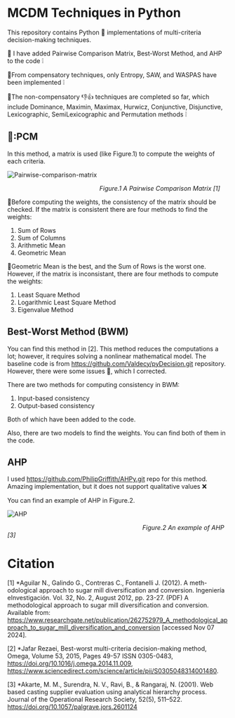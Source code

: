 # MCDM Techniques in Python
This repository contains Python :snake: implementations of multi-criteria decision-making techniques.

:triangular_flag_on_post: I have added Pairwise Comparison Matrix, Best-Worst Method, and AHP to the code :grey_exclamation:

:triangular_flag_on_post:From compensatory techniques, only Entropy, SAW, and WASPAS have been implemented :grey_exclamation:

:triangular_flag_on_post:The non-compensatory :thumbsdown::thumbsup: techniques are completed so far, which include Dominance, Maximin, Maximax, Hurwicz, Conjunctive, Disjunctive, Lexicographic, SemiLexicographic and Permutation methods :grey_exclamation:


## 🧠:PCM
In this method, a matrix is used (like Figure.1) to compute the weights of each criteria.

![Pairwise-comparison-matrix](https://github.com/user-attachments/assets/409096b1-030c-4c28-93b6-6e2b4eb9b8d5)

&emsp;&emsp;&emsp;&emsp;&emsp;&emsp;&emsp;&emsp;&emsp;&emsp;&emsp;&emsp;&emsp;&emsp;&emsp;*Figure.1 A Pairwise Comparison Matrix [1]*

🌵Before computing the weights, the consistency of the matrix should be checked. If the matrix is consistent there are four methods to find the weights: 

  1. Sum of Rows 
  2. Sum of Columns
  3. Arithmetic Mean 
  4. Geometric Mean

🥑Geometric Mean is the best, and the Sum of Rows is the worst one. However, if the matrix is inconsistant, there are four methods to compute the weights:
  1. Least Square Method
  2. Logarithmic Least Square Method
  3. Eigenvalue Method
 
  
## Best-Worst Method (BWM)
You can find this method in [2]. This method reduces the computations a lot; however, it requires solving a nonlinear mathematical model. 
The baseline code is from https://github.com/Valdecy/pyDecision.git repository. However, there were some issues 📰, which I corrected.

There are two methods for computing consistency in BWM: 
1. Input-based consistency
2. Output-based consistency

Both of which have been added to the code.

Also, there are two models to find the weights. You can find both of them in the code.


## AHP
I used https://github.com/PhilipGriffith/AHPy.git repo for this method. Amazing implementation, but it does not support qualitative values :x:

You can find an example of AHP in Figure.2.

![AHP](https://github.com/user-attachments/assets/b430085d-747e-4784-8f75-d3e39b832406)

&emsp;&emsp;&emsp;&emsp;&emsp;&emsp;&emsp;&emsp;&emsp;&emsp;&emsp;&emsp;&emsp;&emsp;&emsp;&emsp;&emsp;&emsp;&emsp;&emsp;&emsp;&emsp;*Figure.2 An example of AHP [3]*


# Citation

[1] *Aguilar N., Galindo G., Contreras C., Fontanelli J. (2012). A meth-odological approach to sugar mill diversification and conversion. Ingeniería eInvestigación. Vol. 32, No. 2, August 2012, pp. 23-27. 
(PDF) A methodological approach to sugar mill diversification and conversion. Available from: https://www.researchgate.net/publication/262752979_A_methodological_approach_to_sugar_mill_diversification_and_conversion [accessed Nov 07 2024].

[2] *Jafar Rezaei, Best-worst multi-criteria decision-making method, Omega, Volume 53, 2015, Pages 49-57 ISSN 0305-0483, https://doi.org/10.1016/j.omega.2014.11.009, https://www.sciencedirect.com/science/article/pii/S0305048314001480.

[3] *Akarte, M. M., Surendra, N. V., Ravi, B., & Rangaraj, N. (2001). Web based casting supplier evaluation using analytical hierarchy process. Journal of the Operational Research Society, 52(5), 511–522. https://doi.org/10.1057/palgrave.jors.2601124
